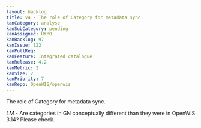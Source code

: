 ```yaml
---
layout: backlog
title: v4 - The role of Category for metadata sync
kanCategory: analyse
kanSubCategory: pending
kanAssigned: UKMO
kanBacklog: 97
kanIssue: 122
kanPullReq:
kanFeature: Integrated catalogue
kanRelease: 4.2
kanMetric: 2
kanSize: 2
kanPriority: 7
kanRepo: OpenWIS/openwis
---
```

The role of Category for metadata sync.

*LM* - Are categories in GN conceptually different than they were in OpenWIS 3.14?  Please check.
